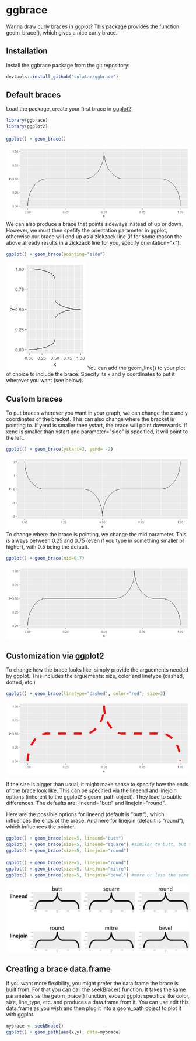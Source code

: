 # ggbrace

Wanna draw curly braces in ggplot? This package provides the function geom_brace(), which gives a nice curly brace.

## Installation
Install the ggbrace package from the git repository:
``` r
devtools::install_github("solatar/ggbrace")
```

## Default braces
Load the package, create your first brace in [ggplot2](https://ggplot2.tidyverse.org/):
``` r
library(ggbrace)
library(ggplot2)

ggplot() + geom_brace()
```

<img src="data/up.png"/>
We can also produce a brace that points sideways instead of up or down. However, we must then spefify the orientation parameter in ggplot, otherwise our brace will end up as a zickzack line (if for some reason the above already results in a zickzack line for you, specify orientation="x"):

``` r
ggplot() + geom_brace(pointing="side")
```
<img src="data/right.png"/>
You can add the geom_line() to your plot of choice to include the brace. Specify its x and y coordinates to put it wherever you want (see below).

## Custom braces
To put braces wherever you want in your graph, we can change the x and y coordinates of the bracket. This can also change where the bracket is pointing to. If yend is smaller then ystart, the brace will point downwards. If xend is smaller than xstart and parameter="side" is specified, it will point to the left.

``` r
ggplot() + geom_brace(ystart=2, yend= -2)
```
<img src="data/down.png"/>
To change where the brace is pointing, we change the mid parameter. This is always between 0.25 and 0.75 (even if you type in something smaller or higher), with 0.5 being the default. 

``` r
ggplot() + geom_brace(mid=0.7)
```
<img src="data/shifted.png"/>

## Customization via ggplot2
To change how the brace looks like, simply provide the arguements needed by ggplot. This includes the arguements: size, color and linetype (dashed, dotted, etc.)
``` r
ggplot() + geom_brace(linetype="dashed", color="red", size=3)
```
<img src="data/parameters.png"/>

If the size is bigger than usual, it might make sense to specify how the ends of the brace look like. This can be specified via the lineend and linejoin options (inherent to the ggplot2's geom_path object). They lead to subtle differences. The defaults are: lineend="butt" and linejoin="round".

Here are the possible options for lineend (default is "butt"), which influences the ends of the brace.
 And here for linejoin (default is "round"), which influences the pointer.
``` r
ggplot() + geom_brace(size=5, lineend="butt")
ggplot() + geom_brace(size=5, lineend="square") #similar to butt, but the line does not exactly stop at the defined end
ggplot() + geom_brace(size=5, linejoin="round")

ggplot() + geom_brace(size=5, linejoin="round")
ggplot() + geom_brace(size=5, linejoin="mitre")
ggplot() + geom_brace(size=5, linejoin="bevel") #more or less the same as mitre
```
<img src="data/parameters2.png"/>

## Creating a brace data.frame
If you want more flexibility, you might prefer the data frame the brace is built from. For that you can call the seekBrace() function. It takes the same parameters as the geom_brace() function, except ggplot specifics like color, size, line_type, etc. and produces a data.frame from it. You can use edit this data.frame as you wish and then plug it into a geom_path object to plot it with ggplot.
``` r
mybrace <- seekBrace()
ggplot() + geom_path(aes(x,y), data=mybrace)
```
